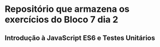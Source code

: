 # Repositório que armazena os exercícios do Bloco 7 dia 2

## Introdução à JavaScript ES6 e Testes Unitários
